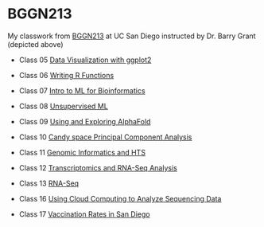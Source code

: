 # BGGN213
My classwork from [BGGN213](https://bioboot.github.io/bggn213_W23/) at UC San Diego instructed by Dr. Barry Grant (depicted above)

- Class 05 [Data Visualization with ggplot2](https://github.com/Transactions84/bggn213_github/blob/main/class05/class05.md)

- Class 06 [Writing R Functions](https://github.com/Transactions84/bggn213_github/blob/main/class06/class06.md)

- Class 07 [Intro to ML for Bioinformatics](https://github.com/Transactions84/bggn213_github/blob/main/class07/lab07.md)

- Class 08 [Unsupervised ML](https://github.com/Transactions84/bggn213_github/blob/main/class08/class08.md)

- Class 09 [Using and Exploring AlphaFold](https://github.com/Transactions84/bggn213_github/blob/main/class09/lab09.md)

- Class 10 [Candy space Principal Component Analysis](https://github.com/Transactions84/bggn213_github/blob/main/class10/lab10.pdf)

- Class 11 [Genomic Informatics and HTS](https://github.com/Transactions84/bggn213_github/blob/main/class11/lab11_part2.md)

- Class 12 [Transcriptomics and RNA-Seq Analysis](https://github.com/Transactions84/bggn213_github/blob/main/class12/lab12.md)

- Class 13 [RNA-Seq](https://github.com/Transactions84/bggn213_github/blob/main/class13/lab13.md)

- Class 16 [Using Cloud Computing to Analyze Sequencing Data](https://github.com/Transactions84/bggn213_github/blob/main/class16/lab16.md)

- Class 17 [Vaccination Rates in San Diego](https://github.com/Transactions84/bggn213_github/blob/main/class17/lab17.md)
